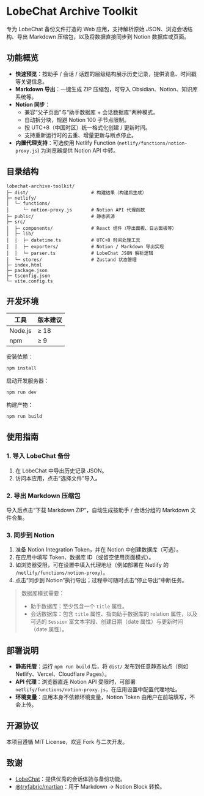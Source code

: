 # LobeChat Archive Toolkit

专为 LobeChat 备份文件打造的 Web 应用，支持解析原始 JSON、浏览会话结构、导出 Markdown 压缩包，以及将数据直接同步到 Notion 数据库或页面。

## 功能概览
- **快速预览**：按助手 / 会话 / 话题的层级结构展示历史记录，提供消息、时间戳等关键信息。
- **Markdown 导出**：一键生成 ZIP 压缩包，可导入 Obsidian、Notion、知识库系统等。
- **Notion 同步**：
  - 兼容“父子页面”与“助手数据库 + 会话数据库”两种模式。
  - 自动拆分块，规避 Notion 100 子节点限制。
  - 按 UTC+8（中国时区）统一格式化创建 / 更新时间。
  - 支持重新运行时的去重、增量更新与断点停止。
- **内置代理支持**：可选使用 Netlify Function (`netlify/functions/notion-proxy.js`) 为浏览器提供 Notion API 中转。

## 目录结构
```
lobechat-archive-toolkit/
├─ dist/                       # 构建结果（构建后生成）
├─ netlify/
│  └─ functions/
│     └─ notion-proxy.js       # Notion API 代理函数
├─ public/                     # 静态资源
├─ src/
│  ├─ components/              # React 组件（导出面板、日志面板等）
│  ├─ lib/
│  │  ├─ datetime.ts           # UTC+8 时间处理工具
│  │  ├─ exporters/            # Notion / Markdown 导出实现
│  │  └─ parser.ts             # LobeChat JSON 解析逻辑
│  └─ stores/                  # Zustand 状态管理
├─ index.html
├─ package.json
├─ tsconfig.json
└─ vite.config.ts
```

## 开发环境
| 工具 | 版本建议 |
| --- | --- |
| Node.js | ≥ 18 |
| npm | ≥ 9 |

安装依赖：
```bash
npm install
```

启动开发服务器：
```bash
npm run dev
```

构建产物：
```bash
npm run build
```

## 使用指南

### 1. 导入 LobeChat 备份
1. 在 LobeChat 中导出历史记录 JSON。
2. 访问本应用，点击“选择文件”导入。

### 2. 导出 Markdown 压缩包
导入后点击“下载 Markdown ZIP”，自动生成按助手 / 会话分组的 Markdown 文件合集。

### 3. 同步到 Notion
1. 准备 Notion Integration Token，并在 Notion 中创建数据库（可选）。
2. 在应用中填写 Token、数据库 ID（或留空使用页面模式）。
3. 如浏览器受限，可在设置中填入代理地址（例如部署在 Netlify 的 `/netlify/functions/notion-proxy`）。
4. 点击“同步到 Notion”执行导出；过程中可随时点击“停止导出”中断任务。

> 数据库模式需要：
> - 助手数据库：至少包含一个 `title` 属性。
> - 会话数据库：包含 `title` 属性、指向助手数据库的 relation 属性，以及可选的 `Session` 富文本字段、创建日期（date 属性）与更新时间（date 属性）。

## 部署说明
- **静态托管**：运行 `npm run build` 后，将 `dist/` 发布到任意静态站点（例如 Netlify、Vercel、Cloudflare Pages）。
- **API 代理**：浏览器直连 Notion API 受限时，可部署 `netlify/functions/notion-proxy.js`，在应用设置中配置代理地址。
- **环境变量**：应用本身不依赖环境变量，Notion Token 由用户在前端填写，不会上传。

## 开源协议
本项目遵循 MIT License，欢迎 Fork 与二次开发。

## 致谢
- [LobeChat](https://github.com/lobehub/lobe-chat)：提供优秀的会话体验与备份功能。
- [@tryfabric/martian](https://github.com/tryfabric/martian)：用于 Markdown → Notion Block 转换。

